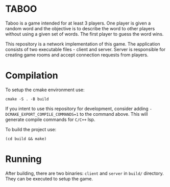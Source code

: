 # TABOO

Taboo is a game intended for at least 3 players.
One player is given a random word and the objective is to describe the word to other players without using a given set of words.
The first player to guess the word wins.

This repository is a network implementation of this game.
The application consists of two executable files - client and server.
Server is responsible for creating game rooms and accept connection requests from players.

# Compilation

To setup the cmake environment use:
```
cmake -S . -B build
```

If you intent to use this repository for development, consider adding `-DCMAKE_EXPORT_COMPILE_COMMANDS=1` to the command above.
This will generate compile commands for `C/C++` lsp.

To build the project use:
```
(cd build && make)
```

# Running

After building, there are two binaries: `client` and `server` in `build/` directory.
They can be executed to setup the game.
